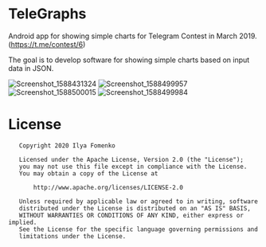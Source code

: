 # TeleGraphs
Android app for showing simple charts for Telegram Contest in March 2019. (https://t.me/contest/6)

The goal is to develop software for showing simple charts based on input data in JSON.

![Screenshot_1588431324](https://user-images.githubusercontent.com/1766863/80946827-54b12700-8e08-11ea-8e05-f4b8191a061f.png)
![Screenshot_1588499957](https://user-images.githubusercontent.com/1766863/80946829-567aea80-8e08-11ea-8b4c-133171db2e5b.png)
![Screenshot_1588500015](https://user-images.githubusercontent.com/1766863/80946835-58dd4480-8e08-11ea-9c57-d04859e8e5af.png)
![Screenshot_1588499984](https://user-images.githubusercontent.com/1766863/80946834-57ac1780-8e08-11ea-88e7-9e7207785bcc.png)


License
======

```
   Copyright 2020 Ilya Fomenko

   Licensed under the Apache License, Version 2.0 (the "License");
   you may not use this file except in compliance with the License.
   You may obtain a copy of the License at

       http://www.apache.org/licenses/LICENSE-2.0

   Unless required by applicable law or agreed to in writing, software
   distributed under the License is distributed on an "AS IS" BASIS,
   WITHOUT WARRANTIES OR CONDITIONS OF ANY KIND, either express or implied.
   See the License for the specific language governing permissions and
   limitations under the License.
```
